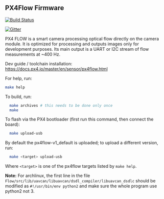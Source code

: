 ## PX4Flow Firmware

[![Build Status](https://travis-ci.org/PX4/Flow.svg?branch=master)](https://travis-ci.org/PX4/Flow)

[![Gitter](https://badges.gitter.im/Join%20Chat.svg)](https://gitter.im/PX4/Firmware?utm_source=badge&utm_medium=badge&utm_campaign=pr-badge&utm_content=badge)

PX4 FLOW is a smart camera processing optical flow directly on the camera module. It is optimized for processing and outputs images only for development purposes. Its main output is a UART or I2C stream of flow measurements at ~400 Hz.

Dev guide / toolchain installation:
https://docs.px4.io/master/en/sensor/px4flow.html

For help, run:

```bash
make help
```

To build, run:
```bash
  make archives # this needs to be done only once
  make
```

To flash via the PX4 bootloader (first run this command, then connect the board):
```bash
  make upload-usb
```

By default the px4flow-v1_default is uploaded; to upload a different version, run:

```bash
  make <target> upload-usb
```
Where `<target>` is one of the px4flow targets listed by `make help`.

__Note:__ For archlinux, the first line in the file `Flow/src/lib/uavcan/libuavcan/dsdl_compiler/libuavcan_dsdlc` should be modified as `#!/usr/bin/env python2` and make sure the whole program use python2 not 3.
